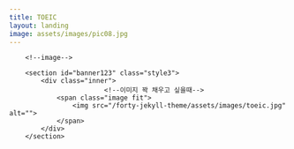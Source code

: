```yaml
---
title: TOEIC
layout: landing
image: assets/images/pic08.jpg
---
```


<!-- Main -->
<div id="main">

	
		<!--image-->
	
        <section id="banner123" class="style3">
            <div class="inner">
							<!--이미지 꽉 채우고 싶을때-->
                <span class="image fit">
                    <img src="/forty-jekyll-theme/assets/images/toeic.jpg" alt="">
                </span>
            </div>
        </section>